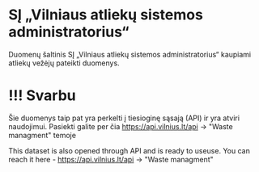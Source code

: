 # SĮ „Vilniaus atliekų sistemos administratorius“

Duomenų šaltinis SĮ „Vilniaus atliekų sistemos administratorius“ kaupiami atliekų vežėjų pateikti duomenys.

# !!! Svarbu
Šie duomenys taip pat yra perkelti į tiesioginę sąsają (API) ir yra atviri naudojimui. Pasiekti galite per čia https://api.vilnius.lt/api -> "Waste managment" temoje

This dataset is also opened through API and is ready to useuse. You can reach it here - https://api.vilnius.lt/api -> "Waste managment"
